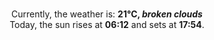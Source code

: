 <p  align="center"><br/>Currently, the weather is: <b> 21°C, <i>broken clouds</i></b></br>Today, the sun rises at <b>06:12</b> and sets at <b>17:54</b>.</p>